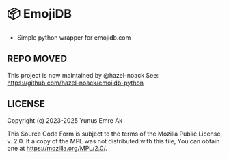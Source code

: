 # 📦 EmojiDB

- Simple python wrapper for emojidb.com

## REPO MOVED
This project is now maintained by @hazel-noack
See: https://github.com/hazel-noack/emojidb-python

## LICENSE

Copyright (c) 2023-2025 Yunus Emre Ak

This Source Code Form is subject to the terms of the Mozilla Public
License, v. 2.0. If a copy of the MPL was not distributed with this
file, You can obtain one at https://mozilla.org/MPL/2.0/.
